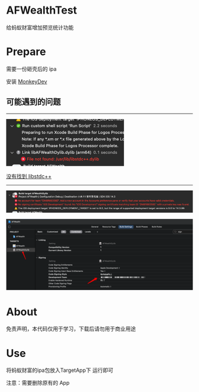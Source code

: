 # AFWealthTest
给蚂蚁财富增加预览统计功能

# Prepare

需要一份砸壳后的 ipa

安装 [MonkeyDev](https://github.com/AloneMonkey/MonkeyDev/wiki/%E5%AE%89%E8%A3%85)

## 可能遇到的问题
---

![没有找到 libstdc++](./Images/stdc++.png)

[没有找到 libstdc++](https://github.com/devdawei/libstdc-)

---

![dylib 签名错误](./Images/sign_error.png)

![解决](./Images/sing_error_solution.png)

# About
免责声明，本代码仅用于学习，下载后请勿用于商业用途

# Use
将蚂蚁财富的ipa包放入TargetApp下 运行即可

注意：需要删除原有的 App
